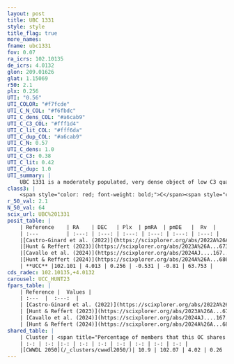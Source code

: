 ```yaml
---
layout: post
title: UBC 1331
style: style
title_flag: true
more_names: 
fname: ubc1331
fov: 0.07
ra_icrs: 102.10135
de_icrs: 4.0132
glon: 209.01626
glat: 1.15069
r50: 2.1
plx: 0.256
UTI: "0.56"
UTI_COLOR: "#f7fcde"
UTI_C_N_COL: "#f6fbdc"
UTI_C_dens_COL: "#a6cab9"
UTI_C_C3_COL: "#fff1d4"
UTI_C_lit_COL: "#fff6da"
UTI_C_dup_COL: "#a6cab9"
UTI_C_N: 0.57
UTI_C_dens: 1.0
UTI_C_C3: 0.38
UTI_C_lit: 0.42
UTI_C_dup: 1.0
UTI_summary: |
    UBC 1331 is a moderately populated, very dense object of low C3 quality. It was recently reported in the literature. This object shares a small percentage of members with a later reported entry.
class3: |
    <span style="color: red; font-weight: bold;">C</span><span style="color: #FFC300; font-weight: bold;">B</span>
r_50_val: 2.1
N_50_val: 64
scix_url: UBC%201331
posit_table: |
    | Reference    | RA    | DEC   | Plx  | pmRA  | pmDE   |  Rv  |
    | :---         | :---: | :---: | :---: | :---: | :---: | :---: |
    |[Castro-Ginard et al. (2022)](https://scixplorer.org/abs/2022A%26A...661A.118C) | 102.1 | 4.02 | 0.26 | -0.55 | -0.79 | 52.41 |
    |[Hunt & Reffert (2023)](https://scixplorer.org/abs/2023A%26A...673A.114H) | 102.107 | 4.007 | 0.251 | -0.534 | -0.815 | 51.845 |
    |[Cavallo et al. (2024)](https://scixplorer.org/abs/2024AJ....167...12C) | 102.098 | 4.013 | 0.246 | -- | -- | -- |
    |[Hunt & Reffert (2024)](https://scixplorer.org/abs/2024A%26A...686A..42H) | 102.107 | 4.007 | 0.251 | -0.534 | -0.815 | 51.845 |
    | **UCC** |102.101 | 4.013 | 0.256 | -0.531 | -0.81 | 63.753 | 
cds_radec: 102.10135,+4.0132
carousel: UCC_HUNT23
fpars_table: |
    | Reference |  Values |
    | :---  |  :---:  |
    | [Castro-Ginard et al. (2022)](https://scixplorer.org/abs/2022A%26A...661A.118C) | `AV=1.177, Dist=4429, logAge=8.521` |
    | [Hunt & Reffert (2023)](https://scixplorer.org/abs/2023A%26A...673A.114H) | `AV50=1.634, diffAV50=1.893, MOD50=12.645, logAge50=8.681` |
    | [Cavallo et al. (2024)](https://scixplorer.org/abs/2024AJ....167...12C) | `AV50=2.18, dMod50=12.16, logAge50=8.68, [Fe/H]50=-0.83` |
    | [Hunt & Reffert (2024)](https://scixplorer.org/abs/2024A%26A...686A..42H) | `MassJ=580.110` |
shared_table: |
    | Cluster | <span title="Percentage of members that this OC shares with the ones listed">%</span>   | RA   | DEC   | Plx   | pmRA  | pmDE  | Rv | UTI |
    | :-: | :-: |:-: | :-: | :-: | :-: | :-: | :-: | :-: |
    |[CWWDL 2050](/_clusters/cwwdl2050/)| 10.9 | 102.07 | 4.02 | 0.26 | -0.5 | -0.57 | 63.75 |0.04 |
---
```

